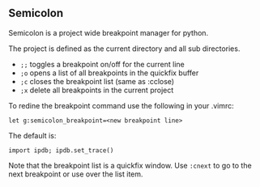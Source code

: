 Semicolon
---------

Semicolon is a project wide breakpoint manager for python.
              
The project is defined as the current directory and all sub directories.

- `;;` toggles a breakpoint on/off for the current line
- `;o` opens a list of all breakpoints in the quickfix buffer
- `;c` closes the breakpoint list (same as :cclose)
- `;x` delete all breakpoints in the current project

To redine the breakpoint command use the following in your .vimrc:

    let g:semicolon_breakpoint=<new breakpoint line>

The default is:

    import ipdb; ipdb.set_trace()

Note that the breakpoint list is a quickfix window.  Use `:cnext` to go to the next breakpoint or use <Enter> over the list item.
